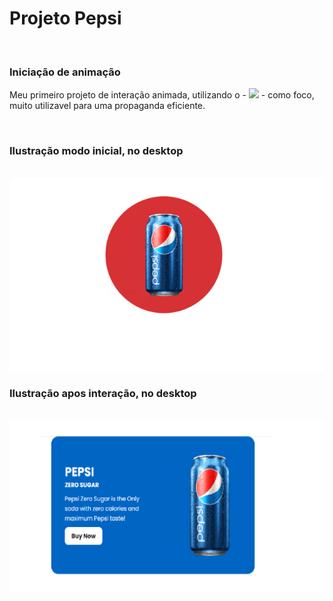 <h1>Projeto Pepsi</h1>
<br>
<h3>Iniciação de animação</h3>
<p> Meu primeiro projeto de interação animada, utilizando o - <img src="https://img.shields.io/badge/CSS-239120?&style=for-the-badge&logo=css3&logoColor=white"/> - como foco,
muito utilizavel para uma propaganda eficiente.</p>
<br>
<h3>Ilustração modo inicial, no desktop</h3>
<br>
<img src="https://github.com/GuilhermeFPereira/Projeto-Pepsi/blob/master/logo%20fechado.PNG?raw=true">
<br>
<h3>Ilustração apos interação, no desktop</h3>
<br>
<img src="https://github.com/GuilhermeFPereira/Projeto-Pepsi/blob/master/logo%20aberto.png?raw=true">
